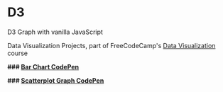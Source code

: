 # D3
D3 Graph with vanilla JavaScript 

Data Visualization Projects, part of FreeCodeCamp's 
<a href="https://www.freecodecamp.org/learn/data-visualization/" target="_blank">Data Visualization</a>
course


**### <a href="https://codepen.io/DanSmirnov48/pen/KKbNaKK" target="_blank">Bar Chart CodePen</a>**

**### <a href="https://codepen.io/DanSmirnov48/pen/KKbNaww" target="_blank">Scatterplot Graph CodePen</a>**
